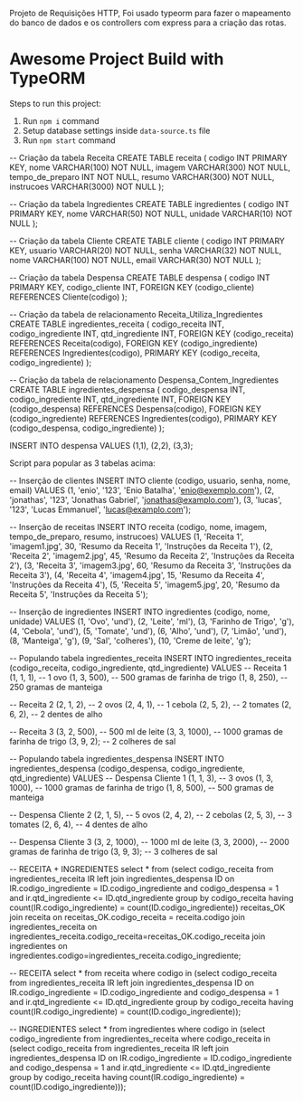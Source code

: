 Projeto de Requisições HTTP,
Foi usado typeorm para fazer o mapeamento do banco de dados e os controllers
com express para a criação das rotas.

# Awesome Project Build with TypeORM

Steps to run this project:

1. Run `npm i` command
2. Setup database settings inside `data-source.ts` file
3. Run `npm start` command

-- Criação da tabela Receita
CREATE TABLE receita (
  codigo INT PRIMARY KEY,
  nome VARCHAR(100) NOT NULL,
  imagem VARCHAR(300) NOT NULL,
  tempo_de_preparo INT NOT NULL,
  resumo VARCHAR(300) NOT NULL,
  instrucoes VARCHAR(3000) NOT NULL
);

-- Criação da tabela Ingredientes
CREATE TABLE ingredientes (
  codigo INT PRIMARY KEY,
  nome VARCHAR(50) NOT NULL,
  unidade VARCHAR(10) NOT NULL
);

-- Criação da tabela Cliente
CREATE TABLE cliente (
  codigo INT PRIMARY KEY,
  usuario VARCHAR(20) NOT NULL,
  senha VARCHAR(32) NOT NULL,
  nome VARCHAR(100) NOT NULL,
  email VARCHAR(30) NOT NULL
);

-- Criação da tabela Despensa
CREATE TABLE despensa (
  codigo INT PRIMARY KEY,
  codigo_cliente INT,
  FOREIGN KEY (codigo_cliente) REFERENCES Cliente(codigo)
);

-- Criação da tabela de relacionamento Receita_Utiliza_Ingredientes
CREATE TABLE ingredientes_receita (
  codigo_receita INT,
  codigo_ingrediente INT,
  qtd_ingrediente INT,
  FOREIGN KEY (codigo_receita) REFERENCES Receita(codigo),
  FOREIGN KEY (codigo_ingrediente) REFERENCES Ingredientes(codigo),
  PRIMARY KEY (codigo_receita, codigo_ingrediente)
);

-- Criação da tabela de relacionamento Despensa_Contem_Ingredientes
CREATE TABLE ingredientes_despensa (
  codigo_despensa INT,
  codigo_ingrediente INT,
  qtd_ingrediente INT,
  FOREIGN KEY (codigo_despensa) REFERENCES Despensa(codigo),
  FOREIGN KEY (codigo_ingrediente) REFERENCES Ingredientes(codigo),
  PRIMARY KEY (codigo_despensa, codigo_ingrediente)
);




INSERT INTO despensa VALUES
(1,1),
(2,2),
(3,3);


Script para popular as 3 tabelas acima:

-- Inserção de clientes
INSERT INTO cliente (codigo, usuario, senha, nome, email) VALUES
(1, 'enio', '123', 'Enio Batalha', 'enio@exemplo.com'),
(2, 'jonathas', '123', 'Jonathas Gabriel', 'jonathas@examplo.com'),
(3, 'lucas', '123', 'Lucas Emmanuel', 'lucas@examplo.com');

-- Inserção de receitas
INSERT INTO receita (codigo, nome, imagem, tempo_de_preparo, resumo, instrucoes) VALUES
(1, 'Receita 1', 'imagem1.jpg', 30, 'Resumo da Receita 1', 'Instruções da Receita 1'),
(2, 'Receita 2', 'imagem2.jpg', 45, 'Resumo da Receita 2', 'Instruções da Receita 2'),
(3, 'Receita 3', 'imagem3.jpg', 60, 'Resumo da Receita 3', 'Instruções da Receita 3'),
(4, 'Receita 4', 'imagem4.jpg', 15, 'Resumo da Receita 4', 'Instruções da Receita 4'),
(5, 'Receita 5', 'imagem5.jpg', 20, 'Resumo da Receita 5', 'Instruções da Receita 5');

-- Inserção de ingredientes
INSERT INTO ingredientes (codigo, nome, unidade) VALUES
(1, 'Ovo', 'und'),
(2, 'Leite', 'ml'),
(3, 'Farinho de Trigo', 'g'),
(4, 'Cebola', 'und'),
(5, 'Tomate', 'und'),
(6, 'Alho', 'und'),
(7, 'Limão', 'und'),
(8, 'Manteiga', 'g'),
(9, 'Sal', 'colheres'),
(10, 'Creme de leite', 'g');


-- Populando tabela ingredientes_receita
INSERT INTO ingredientes_receita (codigo_receita, codigo_ingrediente, qtd_ingrediente)
VALUES
  -- Receita 1
  (1, 1, 1), -- 1 ovo
  (1, 3, 500), -- 500 gramas de farinha de trigo
  (1, 8, 250), -- 250 gramas de manteiga
  
  -- Receita 2
  (2, 1, 2), -- 2 ovos
  (2, 4, 1), -- 1 cebola
  (2, 5, 2), -- 2 tomates
  (2, 6, 2), -- 2 dentes de alho
  
  -- Receita 3
  (3, 2, 500), -- 500 ml de leite
  (3, 3, 1000), -- 1000 gramas de farinha de trigo
  (3, 9, 2); -- 2 colheres de sal

-- Populando tabela ingredientes_despensa
INSERT INTO ingredientes_despensa (codigo_despensa, codigo_ingrediente, qtd_ingrediente)
VALUES
  -- Despensa Cliente 1
  (1, 1, 3), -- 3 ovos
  (1, 3, 1000), -- 1000 gramas de farinha de trigo
  (1, 8, 500), -- 500 gramas de manteiga
  
  -- Despensa Cliente 2
  (2, 1, 5), -- 5 ovos
  (2, 4, 2), -- 2 cebolas
  (2, 5, 3), -- 3 tomates
  (2, 6, 4), -- 4 dentes de alho
  
  -- Despensa Cliente 3
  (3, 2, 1000), -- 1000 ml de leite
  (3, 3, 2000), -- 2000 gramas de farinha de trigo
  (3, 9, 3); -- 3 colheres de sal

  -- RECEITA + INGREDIENTES
select * from (select codigo_receita
from ingredientes_receita IR left join ingredientes_despensa ID on IR.codigo_ingrediente = ID.codigo_ingrediente
and codigo_despensa = 1 and ir.qtd_ingrediente <= ID.qtd_ingrediente
group by codigo_receita
having count(IR.codigo_ingrediente) = count(ID.codigo_ingrediente)) receitas_OK
join receita on receitas_OK.codigo_receita = receita.codigo
join ingredientes_receita on ingredientes_receita.codigo_receita=receitas_OK.codigo_receita
join ingredientes on ingredientes.codigo=ingredientes_receita.codigo_ingrediente;

-- RECEITA
select * from receita where codigo in (select codigo_receita
from ingredientes_receita IR left join ingredientes_despensa ID on IR.codigo_ingrediente = ID.codigo_ingrediente
and codigo_despensa = 1 and ir.qtd_ingrediente <= ID.qtd_ingrediente
group by codigo_receita
having count(IR.codigo_ingrediente) = count(ID.codigo_ingrediente));

-- INGREDIENTES
select * from ingredientes where codigo in (select codigo_ingrediente from ingredientes_receita where codigo_receita in (select codigo_receita
from ingredientes_receita IR left join ingredientes_despensa ID on IR.codigo_ingrediente = ID.codigo_ingrediente
and codigo_despensa = 1 and ir.qtd_ingrediente <= ID.qtd_ingrediente
group by codigo_receita
having count(IR.codigo_ingrediente) = count(ID.codigo_ingrediente)));
